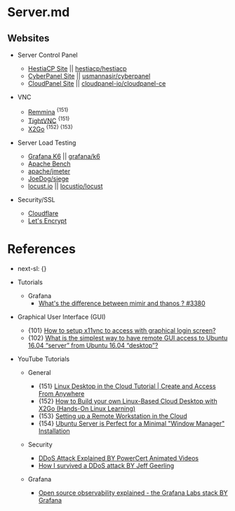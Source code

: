 # Server.md

## Websites

* Server Control Panel
  * [HestiaCP Site](https://hestiacp.com/) || [hestiacp/hestiacp](https://github.com/hestiacp/hestiacp)
  * [CyberPanel Site](https://cyberpanel.net/) || [usmannasir/cyberpanel](https://github.com/usmannasir/cyberpanel)
  * [CloudPanel Site](https://www.cloudpanel.io/) || [cloudpanel-io/cloudpanel-ce](https://github.com/cloudpanel-io/cloudpanel-ce)

* VNC
  * [Remmina](https://remmina.org/) <sup>{151}</sup>
  * [TightVNC](https://www.tightvnc.com/) <sup>{151}</sup>
  * [X2Go](https://wiki.x2go.org/doku.php) <sup>{152} {153}</sup>

* Server Load Testing
  * [Grafana K6](https://k6.io/) || [grafana/k6](https://github.com/grafana/k6)
  * [Apache Bench](https://httpd.apache.org/docs/2.4/programs/ab.html)
  * [apache/jmeter](https://github.com/apache/jmeter)
  * [JoeDog/siege](https://github.com/JoeDog/siege/)
  * [locust.io](https://locust.io/) || [locustio/locust](https://github.com/locustio/locust)

* Security/SSL
  * [Cloudflare](https://www.cloudflare.com/)
  * [Let's Encrypt](https://letsencrypt.org/)

# References

* next-sl: {}

* Tutorials

  * Grafana
    * [What's the difference between mimir and thanos ? #3380](https://github.com/grafana/mimir/discussions/3380)

* Graphical User Interface (GUI)
  * {101} [How to setup x11vnc to access with graphical login screen?](https://askubuntu.com/questions/229989/how-to-setup-x11vnc-to-access-with-graphical-login-screen)
  * {102} [What is the simplest way to have remote GUI access to Ubuntu 16.04 “server” from Ubuntu 16.04 “desktop”?](https://askubuntu.com/questions/886313/what-is-the-simplest-way-to-have-remote-gui-access-to-ubuntu-16-04-server-from)

* YouTube Tutorials

  * General
    * {151} [Linux Desktop in the Cloud Tutorial | Create and Access From Anywhere](https://www.youtube.com/watch?v=633OWaW3cyo)
    * {152} [How to Build your own Linux-Based Cloud Desktop with X2Go (Hands-On Linux Learning)](https://www.youtube.com/watch?v=Ly22ZKPGxXs)
    * {153} [Setting up a Remote Workstation in the Cloud](https://www.youtube.com/watch?v=0u73iGlZrbY)
    * {154} [Ubuntu Server is Perfect for a Minimal "Window Manager" Installation](https://www.youtube.com/watch?v=AHvwxc62lDQ)

  * Security
    * [DDoS Attack Explained BY PowerCert Animated Videos](https://www.youtube.com/watch?v=ilhGh9CEIwM)
    * [How I survived a DDoS attack BY Jeff Geerling](https://www.youtube.com/watch?v=VPcYMgTYQs0)

  * Grafana
    * [Open source observability explained - the Grafana Labs stack BY Grafana](https://www.youtube.com/watch?v=WSW1urIXsfA)
